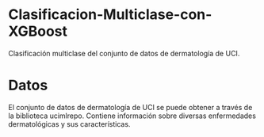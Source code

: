 # Clasificacion-Multiclase-con-XGBoost
Clasificación multiclase del conjunto de datos de dermatología de UCI.

# Datos
El conjunto de datos de dermatología de UCI se puede obtener a través de la biblioteca ucimlrepo. Contiene información sobre diversas enfermedades dermatológicas y sus características.



